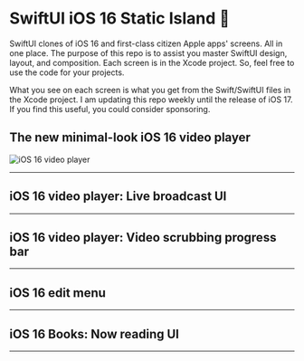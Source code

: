 # SwiftUI iOS 16 Static Island 📲
SwiftUI clones of iOS 16 and first-class citizen Apple apps' screens. All in one place. The purpose of this repo is to assist you master SwiftUI design, layout, and composition. Each screen is in the Xcode project. So, feel free to use the code for your projects.

What you see on each screen is what you get from the Swift/SwiftUI files in the Xcode project. I am updating this repo weekly until the release of iOS 17. If you find this useful, you could consider sponsoring.

## The new minimal-look iOS 16 video player
![iOS 16 video player](https://github.com/amosgyamfi/ios16-static-island/blob/master/Img/iOS16MinimalVideoPlayer.png)

---

## iOS 16 video player: Live broadcast UI

---

## iOS 16 video player: Video scrubbing progress bar

---

## iOS 16 edit menu

---

## iOS 16 Books: Now reading UI

---









